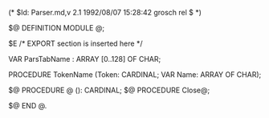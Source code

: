 (* $Id: Parser.md,v 2.1 1992/08/07 15:28:42 grosch rel $ *)

$@ DEFINITION MODULE @;

$E	/* EXPORT section is inserted here */

VAR ParsTabName	: ARRAY [0..128] OF CHAR;

PROCEDURE TokenName (Token: CARDINAL; VAR Name: ARRAY OF CHAR);

$@ PROCEDURE @ (): CARDINAL;
$@ PROCEDURE Close@;

$@ END @.
